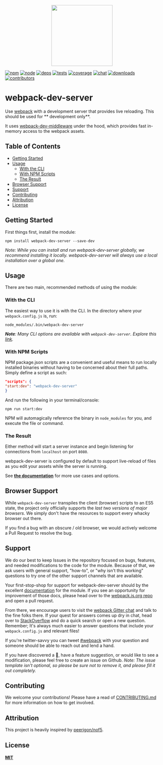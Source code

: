 <div align="center">
  <a href="https://github.com/webpack/webpack">
    <img width="200" height="200" src="https://webpack.js.org/assets/icon-square-big.svg">
  </a>
</div>

[![npm][npm]][npm-url]
[![node][node]][node-url]
[![deps][deps]][deps-url]
[![tests][tests]][tests-url]
[![coverage][cover]][cover-url]
[![chat][chat]][chat-url]
[![downloads][downloads]][npm-url]
[![contributors][contributors]][contributors-url]

# webpack-dev-server

Use [webpack](https://webpack.js.org) with a development server that provides live reloading. This should be used for **
development only**.

It uses [webpack-dev-middleware][middleware-url] under the hood, which provides fast in-memory access to the webpack
assets.

## Table of Contents

- [Getting Started](#getting-started)
- [Usage](#usage)
  - [With the CLI](#with-the-cli)
  - [With NPM Scripts](#with-npm-scripts)
  - [The Result](#the-result)
- [Browser Support](#browser-support)
- [Support](#support)
- [Contributing](#contributing)
- [Attribution](#attribution)
- [License](#license)

## Getting Started

First things first, install the module:

```console
npm install webpack-dev-server --save-dev
```

_Note: While you can install and run webpack-dev-server globally, we recommend installing it locally. webpack-dev-server
will always use a local installation over a global one._

## Usage

There are two main, recommended methods of using the module:

### With the CLI

The easiest way to use it is with the CLI. In the directory where your
`webpack.config.js` is, run:

```console
node_modules/.bin/webpack-dev-server
```

_**Note**: Many CLI options are available with `webpack-dev-server`. Explore
this [link](https://webpack.js.org/configuration/dev-server/)._

### With NPM Scripts

NPM package.json scripts are a convenient and useful means to run locally installed binaries without having to be
concerned about their full paths. Simply define a script as such:

```json
"scripts": {
"start:dev": "webpack-dev-server"
}
```

And run the following in your terminal/console:

```console
npm run start:dev
```

NPM will automagically reference the binary in `node_modules` for you, and execute the file or command.

### The Result

Either method will start a server instance and begin listening for connections from `localhost` on port `8080`.

webpack-dev-server is configured by default to support live-reload of files as you edit your assets while the server is
running.

See [**the documentation**][docs-url] for more use cases and options.

## Browser Support

While `webpack-dev-server` transpiles the client (browser) scripts to an ES5 state, the project only officially supports
the _last two versions of major browsers_. We simply don't have the resources to support every whacky browser out there.

If you find a bug with an obscure / old browser, we would actively welcome a Pull Request to resolve the bug.

## Support

We do our best to keep Issues in the repository focused on bugs, features, and needed modifications to the code for the
module. Because of that, we ask users with general support, "how-to", or "why isn't this working" questions to try one
of the other support channels that are available.

Your first-stop-shop for support for webpack-dev-server should by the excellent
[documentation][docs-url] for the module. If you see an opportunity for improvement of those docs, please head over to
the [webpack.js.org repo][wjo-url] and open a pull request.

From there, we encourage users to visit the [webpack Gitter chat][chat-url] and talk to the fine folks there. If your
quest for answers comes up dry in chat, head over to [StackOverflow][stack-url] and do a quick search or open a new
question. Remember; It's always much easier to answer questions that include your
`webpack.config.js` and relevant files!

If you're twitter-savvy you can tweet [#webpack][hash-url] with your question and someone should be able to reach out
and lend a hand.

If you have discovered a :bug:, have a feature suggestion, or would like to see a modification, please feel free to
create an issue on Github. _Note: The issue template isn't optional, so please be sure not to remove it, and please fill
it out completely._

## Contributing

We welcome your contributions! Please have a read of [CONTRIBUTING.md](CONTRIBUTING.md) for more information on how to
get involved.

## Attribution

This project is heavily inspired by [peerigon/nof5](https://github.com/peerigon/nof5).

## License

#### [MIT](./LICENSE)

[npm]: https://img.shields.io/npm/v/webpack-dev-server.svg

[npm-url]: https://npmjs.com/package/webpack-dev-server

[node]: https://img.shields.io/node/v/webpack-dev-server.svg

[node-url]: https://nodejs.org

[deps]: https://david-dm.org/webpack/webpack-dev-server.svg

[deps-url]: https://david-dm.org/webpack/webpack-dev-server

[tests]: https://dev.azure.com/webpack/webpack-dev-server/_apis/build/status/webpack.webpack-dev-server?branchName=master

[tests-url]: https://dev.azure.com/webpack/webpack-dev-server/_build/latest?definitionId=7&branchName=master

[cover]: https://codecov.io/gh/webpack/webpack-dev-server/branch/master/graph/badge.svg

[cover-url]: https://codecov.io/gh/webpack/webpack-dev-server

[chat]: https://badges.gitter.im/webpack/webpack.svg

[chat-url]: https://gitter.im/webpack/webpack

[docs-url]: https://webpack.js.org/configuration/dev-server/#devserver

[hash-url]: https://twitter.com/search?q=webpack

[middleware-url]: https://github.com/webpack/webpack-dev-middleware

[stack-url]: https://stackoverflow.com/questions/tagged/webpack-dev-server

[uglify-url]: https://github.com/webpack-contrib/uglifyjs-webpack-plugin

[wjo-url]: https://github.com/webpack/webpack.js.org

[downloads]: https://img.shields.io/npm/dm/webpack-dev-server.svg

[contributors-url]: https://github.com/webpack/webpack-dev-server/graphs/contributors

[contributors]: https://img.shields.io/github/contributors/webpack/webpack-dev-server.svg
